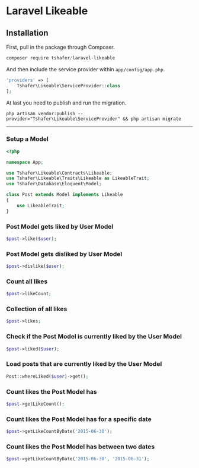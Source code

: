 # Laravel Likeable

## Installation

First, pull in the package through Composer.

```js
composer require tshafer/laravel-likeable
```

And then include the service provider within `app/config/app.php`.

```php
'providers' => [
    Tshafer\Likeable\ServiceProvider::class
];
```

At last you need to publish and run the migration.

```
php artisan vendor:publish --provider="Tshafer\Likeable\ServiceProvider" && php artisan migrate
```

-----

### Setup a Model
```php
<?php

namespace App;

use Tshafer\Likeable\Contracts\Likeable;
use Tshafer\Likeable\Traits\Likeable as LikeableTrait;
use Tshafer\Database\Eloquent\Model;

class Post extends Model implements Likeable
{
    use LikeableTrait;
}

```

### Post Model gets liked by User Model
```php
$post->like($user);
```

### Post Model gets disliked by User Model
```php
$post->dislike($user);
```

### Count all likes
```php
$post->likeCount;
```

### Collection of all likes
```php
$post->likes;
```

### Check if the Post Model is currently liked by the User Model
```php
$post->liked($user);
```

### Load posts that are currently liked by the User Model
```php
Post::whereLiked($user)->get();
```

### Count likes the Post Model has
```php
$post->getLikeCount();
```

### Count likes the Post Model has for a specific date
```php
$post->getLikeCountByDate('2015-06-30');
```

### Count likes the Post Model has between two dates
```php
$post->getLikeCountByDate('2015-06-30', '2015-06-31');
```
